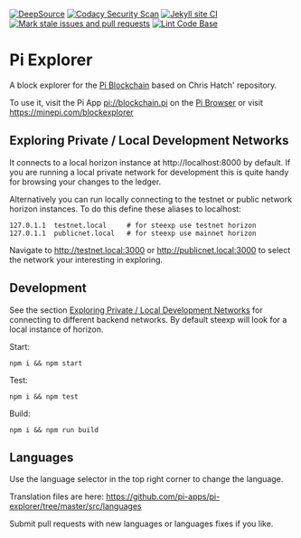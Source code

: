 [![DeepSource](https://app.deepsource.com/gh/KOSASIH/pi-explorer.svg/?label=active+issues&show_trend=true&token=qid6Xz9cQy9Kqjd1-6LoapUb)](https://app.deepsource.com/gh/KOSASIH/pi-explorer/)
[![Codacy Security Scan](https://github.com/KOSASIH/pi-explorer/actions/workflows/codacy.yml/badge.svg)](https://github.com/KOSASIH/pi-explorer/actions/workflows/codacy.yml)
[![Jekyll site CI](https://github.com/KOSASIH/pi-explorer/actions/workflows/jekyll-docker.yml/badge.svg)](https://github.com/KOSASIH/pi-explorer/actions/workflows/jekyll-docker.yml)
[![Mark stale issues and pull requests](https://github.com/KOSASIH/pi-explorer/actions/workflows/stale.yml/badge.svg)](https://github.com/KOSASIH/pi-explorer/actions/workflows/stale.yml)
[![Lint Code Base](https://github.com/KOSASIH/pi-explorer/actions/workflows/super-linter.yml/badge.svg)](https://github.com/KOSASIH/pi-explorer/actions/workflows/super-linter.yml)

# Pi Explorer

A block explorer for the [Pi Blockchain](https://minepi.com) based on Chris Hatch' repository.

To use it, visit the Pi App [pi://blockchain.pi](pi://blockchain.pi) on the [Pi Browser](https://developers.minepi.com) or visit https://minepi.com/blockexplorer

## Exploring Private / Local Development Networks<a name="private-networks"></a>

It connects to a local horizon instance at http://localhost:8000 by default. If you are running a local private network for development this is quite handy for browsing your changes to the ledger.

Alternatively you can run locally connecting to the testnet or public network horizon instances. To do this define these aliases to localhost:

```
127.0.1.1  testnet.local     # for steexp use testnet horizon
127.0.1.1  publicnet.local   # for steexp use mainnet horizon
```

Navigate to http://testnet.local:3000 or http://publicnet.local:3000 to select the network your interesting in exploring.

## Development

See the section [Exploring Private / Local Development Networks](#private-networks) for connecting to different backend networks. By default steexp will look for a local instance of horizon.

Start:

```
npm i && npm start
```

Test:

```
npm i && npm test
```

Build:

```
npm i && npm run build
```

## Languages

Use the language selector in the top right corner to change the language.

Translation files are here:
https://github.com/pi-apps/pi-explorer/tree/master/src/languages

Submit pull requests with new languages or languages fixes if you like.
